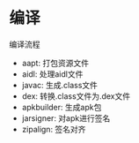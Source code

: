 # 编译



编译流程

* aapt: 打包资源文件
* aidl: 处理aidl文件
* javac: 生成.class文件
* dex: 转换.class文件为.dex文件
* apkbuilder: 生成apk包
* jarsigner: 对apk进行签名
* zipalign: 签名对齐

